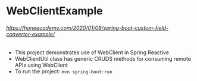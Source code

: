 # WebClientExample 
###### https://honeacademy.com/2020/01/08/spring-boot-custom-field-converter-example/
* This project demonstrates use of WebClient in Spring Reactive 
* WebClientUtil class has generic CRUDS methods for consuming remote APIs using WebClient
* To run the project: ``` mvn spring-boot:run ```

